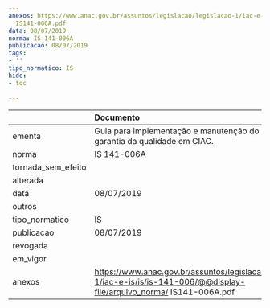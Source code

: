 ```yaml
---
anexos: https://www.anac.gov.br/assuntos/legislacao/legislacao-1/iac-e-is/is/is-141-006/@@display-file/arquivo_norma/
  IS141-006A.pdf
data: 08/07/2019
norma: IS 141-006A
publicacao: 08/07/2019
tags:
- ''
tipo_normatico: IS
hide: 
- toc 
 
---
```


|                    | Documento                                                                                                                    |
|:-------------------|:-----------------------------------------------------------------------------------------------------------------------------|
| ementa             | Guia para implementação e manutenção do sistema de garantia da qualidade em CIAC.                                            |
| norma              | IS 141-006A                                                                                                                  |
| tornada_sem_efeito |                                                                                                                              |
| alterada           |                                                                                                                              |
| data               | 08/07/2019                                                                                                                   |
| outros             |                                                                                                                              |
| tipo_normatico     | IS                                                                                                                           |
| publicacao         | 08/07/2019                                                                                                                   |
| revogada           |                                                                                                                              |
| em_vigor           |                                                                                                                              |
| anexos             | https://www.anac.gov.br/assuntos/legislacao/legislacao-1/iac-e-is/is/is-141-006/@@display-file/arquivo_norma/ IS141-006A.pdf |
